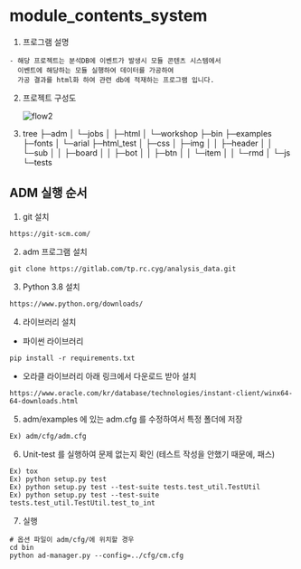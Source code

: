 # module_contents_system
  1. 프로그램 설명
    
    - 해당 프로젝트는 분석DB에 이벤트가 발생시 모듈 콘텐츠 시스템에서 
      이벤트에 해당하는 모듈 실행하여 데이터를 가공하여
      가공 결과를 html화 하여 관련 db에 적재하는 프로그램 입니다.
           
  2. 프로젝트 구성도
      
      ![flow2](https://user-images.githubusercontent.com/62003412/139821513-5c7f7335-6164-4277-ac7d-91e361095ec5.PNG)

  3. tree
      ├─adm
      │  └─jobs
      │      ├─html
      │      └─workshop
      ├─bin
      ├─examples
      ├─fonts
      │  └─arial
      ├─html_test
      │  ├─css
      │  ├─img
      │  │  ├─header
      │  │  └─sub
      │  │      ├─board
      │  │      ├─bot
      │  │      ├─btn
      │  │      └─item
      │  │          └─rmd
      │  └─js
      └─tests
     
## ADM 실행 순서

1. git 설치
```
https://git-scm.com/
```

2. adm 프로그램 설치
```
git clone https://gitlab.com/tp.rc.cyg/analysis_data.git
```

3. Python 3.8 설치
```
https://www.python.org/downloads/
```

4. 라이브러리 설치
- 파이썬 라이브러리
```
pip install -r requirements.txt
```

- 오라클 라이브러리
아래 링크에서 다운로드 받아 설치
```
https://www.oracle.com/kr/database/technologies/instant-client/winx64-64-downloads.html
```

5. adm/examples 에 있는 adm.cfg 를 수정하여서 특정 폴더에 저장
```
Ex) adm/cfg/adm.cfg
```

6. Unit-test 를 실행하여 문제 없는지 확인 (테스트 작성을 안했기 때문에, 패스)
```
Ex) tox
Ex) python setup.py test
Ex) python setup.py test --test-suite tests.test_util.TestUtil
Ex) python setup.py test --test-suite tests.test_util.TestUtil.test_to_int

```

7. 실행
```
# 옵션 파일이 adm/cfg/에 위치할 경우
cd bin
python ad-manager.py --config=../cfg/cm.cfg
```
